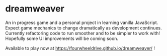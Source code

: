 # dreamweaver
An in progress game and a personal project in learning vanilla JavaScript.
Expect game mechanics to change dramatically as development continues. Currently refactoring code to run smoother and to be simpler to work with!
Hopefully some UI improvements will be coming soon.

Available to play now at https://fourwheeldrive.github.io/dreamweaver/ !
